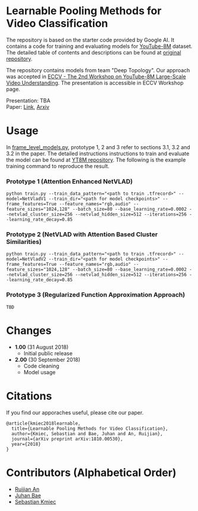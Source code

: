 # Learnable Pooling Methods for Video Classification
The repository is based on the starter code provided by Google AI. It contains a code for training and evaluating models for [YouTube-8M](https://research.google.com/youtube8m/) dataset. The detailed table of contents and descriptions can be found at [original repository](https://github.com/google/youtube-8m).

The repository contains models from team "Deep Topology". Our approach was accepted in [ECCV - The 2nd Workshop on YouTube-8M Large-Scale Video Understanding](https://research.google.com/youtube8m/workshop2018/index.html). The presentation is accessible in ECCV Workshop page.

Presentation: TBA \
Paper: [Link](paper/Learnable_Pooling_Methods_for_Video_Classification.pdf), [Arxiv](https://arxiv.org/abs/1810.00530)
    
# Usage
In [frame_level_models.py](frame_level_models.py), prototype 1, 2 and 3 refer to sections 3.1, 3.2 and 3.2 in the paper. The detailed instructions instructions to train and evaluate the model can be found at [YT8M repository](https://github.com/google/youtube-8m). The following is the example training command to reproduce the result.
### Prototype 1 (Attention Enhanced NetVLAD)
```
python train.py --train_data_pattern="<path to train .tfrecord>" --model=NetVladV1 --train_dir="<path for model checkpoints>" --frame_features=True --feature_names="rgb,audio" --feature_sizes="1024,128" --batch_size=80 --base_learning_rate=0.0002 --netvlad_cluster_size=256 --netvlad_hidden_size=512 --iterations=256 --learning_rate_decay=0.85
```
### Prototype 2 (NetVLAD with Attention Based Cluster Similarities)
```
python train.py --train_data_pattern="<path to train .tfrecord>" --model=NetVladV2 --train_dir="<path for model checkpoints>" --frame_features=True --feature_names="rgb,audio" --feature_sizes="1024,128" --batch_size=80 --base_learning_rate=0.0002 --netvlad_cluster_size=256 --netvlad_hidden_size=512 --iterations=256 --learning_rate_decay=0.85
```
### Prototype 3 (Regularized Function Approximation Approach)
```
TBD
```

# Changes
- **1.00** (31 August 2018)
    - Initial public release
- **2.00** (30 September 2018)
    - Code cleaning
    - Model usage
    
# Citations
If you find our apporaches useful, please cite our paper.
```
@article{kmiec2018learnable,
  title={Learnable Pooling Methods for Video Classification},
  author={Kmiec, Sebastian and Bae, Juhan and An, Ruijian},
  journal={arXiv preprint arXiv:1810.00530},
  year={2018}
}
```

# Contributors (Alphabetical Order)
- [Ruijian An](https://github.com/RuijianSZ)
- [Juhan Bae](https://github.com/pomonam)
- [Sebastian Kmiec](https://github.com/sebastiankmiec)

